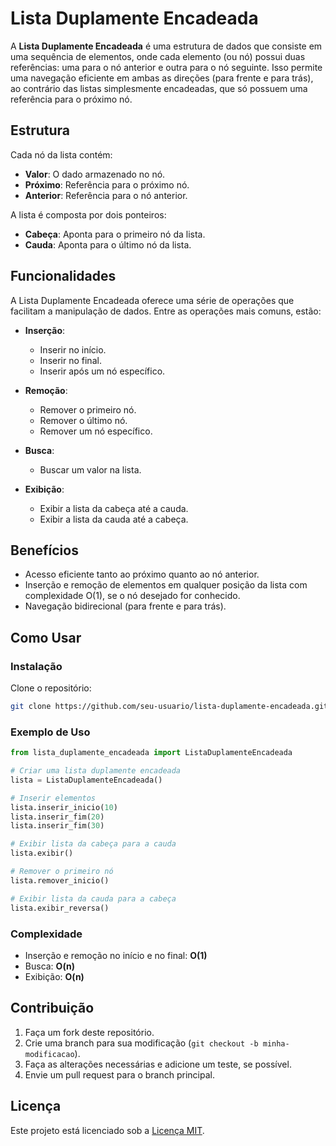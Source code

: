 
# Lista Duplamente Encadeada

A **Lista Duplamente Encadeada** é uma estrutura de dados que consiste em uma sequência de elementos, onde cada elemento (ou nó) possui duas referências: uma para o nó anterior e outra para o nó seguinte. Isso permite uma navegação eficiente em ambas as direções (para frente e para trás), ao contrário das listas simplesmente encadeadas, que só possuem uma referência para o próximo nó.

## Estrutura

Cada nó da lista contém:
- **Valor**: O dado armazenado no nó.
- **Próximo**: Referência para o próximo nó.
- **Anterior**: Referência para o nó anterior.

A lista é composta por dois ponteiros:
- **Cabeça**: Aponta para o primeiro nó da lista.
- **Cauda**: Aponta para o último nó da lista.

## Funcionalidades

A Lista Duplamente Encadeada oferece uma série de operações que facilitam a manipulação de dados. Entre as operações mais comuns, estão:

- **Inserção**:
  - Inserir no início.
  - Inserir no final.
  - Inserir após um nó específico.

- **Remoção**:
  - Remover o primeiro nó.
  - Remover o último nó.
  - Remover um nó específico.

- **Busca**:
  - Buscar um valor na lista.
  
- **Exibição**:
  - Exibir a lista da cabeça até a cauda.
  - Exibir a lista da cauda até a cabeça.

## Benefícios

- Acesso eficiente tanto ao próximo quanto ao nó anterior.
- Inserção e remoção de elementos em qualquer posição da lista com complexidade O(1), se o nó desejado for conhecido.
- Navegação bidirecional (para frente e para trás).

## Como Usar

### Instalação

Clone o repositório:

```bash
git clone https://github.com/seu-usuario/lista-duplamente-encadeada.git
```

### Exemplo de Uso

```python
from lista_duplamente_encadeada import ListaDuplamenteEncadeada

# Criar uma lista duplamente encadeada
lista = ListaDuplamenteEncadeada()

# Inserir elementos
lista.inserir_inicio(10)
lista.inserir_fim(20)
lista.inserir_fim(30)

# Exibir lista da cabeça para a cauda
lista.exibir()

# Remover o primeiro nó
lista.remover_inicio()

# Exibir lista da cauda para a cabeça
lista.exibir_reversa()
```

### Complexidade

- Inserção e remoção no início e no final: **O(1)**
- Busca: **O(n)**
- Exibição: **O(n)**

## Contribuição

1. Faça um fork deste repositório.
2. Crie uma branch para sua modificação (`git checkout -b minha-modificacao`).
3. Faça as alterações necessárias e adicione um teste, se possível.
4. Envie um pull request para o branch principal.

## Licença

Este projeto está licenciado sob a [Licença MIT](LICENSE).

